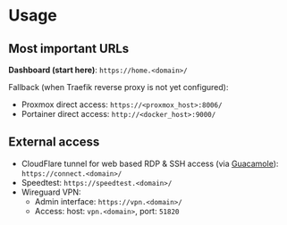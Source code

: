 # Usage

## Most important URLs

**Dashboard (start here)**: `https://home.<domain>/`

Fallback (when Traefik reverse proxy is not yet configured):
- Proxmox direct access: `https://<proxmox_host>:8006/`
- Portainer direct access: `http://<docker_host>:9000/`

## External access

- CloudFlare tunnel for web based RDP & SSH access (via [Guacamole](https://guacamole.apache.org/)): `https://connect.<domain>/`
- Speedtest: `https://speedtest.<domain>/`
- Wireguard VPN:
  - Admin interface: `https://vpn.<domain>/`
  - Access: host: `vpn.<domain>`, port: `51820`
